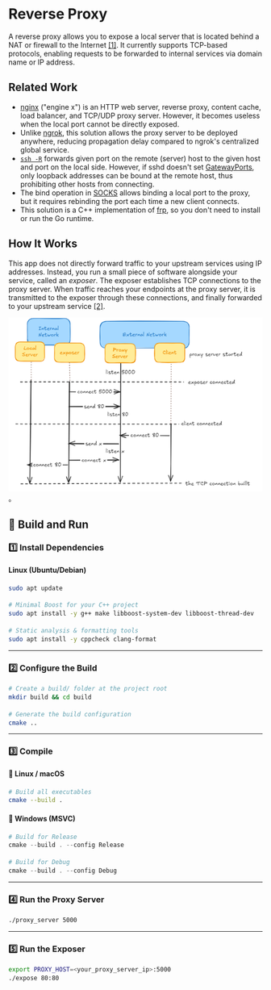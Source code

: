 
# Reverse Proxy

A reverse proxy allows you to expose a local server that is located behind a NAT or firewall to the Internet [[1]](https://github.com/fatedier/frp). It currently supports TCP-based protocols, enabling requests to be forwarded to internal services via domain name or IP address.

## Related Work
* [nginx](https://nginx.org/) ("engine x") is an HTTP web server, reverse proxy, content cache, load balancer, and TCP/UDP proxy server.
  However, it becomes useless when the local port cannot be directly exposed.
* Unlike [ngrok](https://ngrok.com/), this solution allows the proxy server to be deployed anywhere, reducing propagation delay compared to ngrok's centralized global service.
* [`ssh -R`](https://linux.die.net/man/1/ssh) forwards given port on the remote (server) host to the given host and port on the local side.
  However, if sshd doesn't set [GatewayPorts](https://linux.die.net/man/5/sshd_config), only loopback addresses can be bound at the remote host, thus prohibiting other hosts from connecting.
* The bind operation in [SOCKS](https://www.openssh.com/txt/socks4.protocol) allows binding a local port to the proxy,
  but it requires rebinding the port each time a new client connects.
* This solution is a C++ implementation of [frp](https://github.com/fatedier/frp), so you don't need to install or run the Go runtime.

## How It Works

This app does not directly forward traffic to your upstream services using IP addresses. Instead, you run a small piece of software alongside your service, called an *exposer*. The exposer establishes TCP connections to the proxy server. When traffic reaches your endpoints at the proxy server, it is transmitted to the exposer through these connections, and finally forwarded to your upstream service [[2]](https://ngrok.com/docs/how-ngrok-works/).


![img1.png](img1.png)。


## 🚀 Build and Run

### 1️⃣ Install Dependencies

#### Linux (Ubuntu/Debian)

```bash
sudo apt update

# Minimal Boost for your C++ project
sudo apt install -y g++ make libboost-system-dev libboost-thread-dev

# Static analysis & formatting tools
sudo apt install -y cppcheck clang-format
```

---

### 2️⃣ Configure the Build

```bash
# Create a build/ folder at the project root
mkdir build && cd build

# Generate the build configuration
cmake ..
```

---

### 3️⃣ Compile

#### 🔹 Linux / macOS

```bash
# Build all executables
cmake --build .
```

#### 🔹 Windows (MSVC)

```powershell
# Build for Release
cmake --build . --config Release

# Build for Debug
cmake --build . --config Debug
```

---

### 4️⃣ Run the Proxy Server

```bash
./proxy_server 5000
```

---

### 5️⃣ Run the Exposer

```bash
export PROXY_HOST=<your_proxy_server_ip>:5000
./expose 80:80
```


